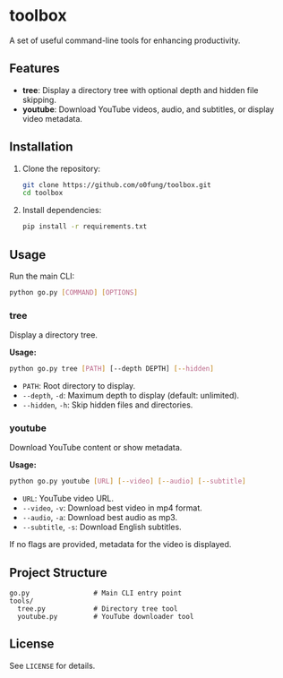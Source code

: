 
# toolbox

A set of useful command-line tools for enhancing productivity.

## Features

- **tree**: Display a directory tree with optional depth and hidden file skipping.
- **youtube**: Download YouTube videos, audio, and subtitles, or display video metadata.

## Installation

1. Clone the repository:
	```sh
	git clone https://github.com/o0fung/toolbox.git
	cd toolbox
	```
2. Install dependencies:
	```sh
	pip install -r requirements.txt
	```

## Usage

Run the main CLI:
```sh
python go.py [COMMAND] [OPTIONS]
```

### tree

Display a directory tree.

**Usage:**
```sh
python go.py tree [PATH] [--depth DEPTH] [--hidden]
```

- `PATH`: Root directory to display.
- `--depth`, `-d`: Maximum depth to display (default: unlimited).
- `--hidden`, `-h`: Skip hidden files and directories.

### youtube

Download YouTube content or show metadata.

**Usage:**
```sh
python go.py youtube [URL] [--video] [--audio] [--subtitle]
```

- `URL`: YouTube video URL.
- `--video`, `-v`: Download best video in mp4 format.
- `--audio`, `-a`: Download best audio as mp3.
- `--subtitle`, `-s`: Download English subtitles.

If no flags are provided, metadata for the video is displayed.

## Project Structure

```
go.py                # Main CLI entry point
tools/
  tree.py            # Directory tree tool
  youtube.py         # YouTube downloader tool
```

## License

See `LICENSE` for details.
